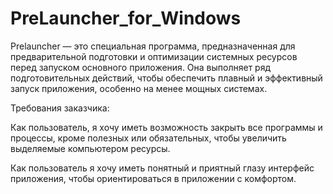 # PreLauncher_for_Windows

Prelauncher — это специальная программа, предназначенная для предварительной подготовки и оптимизации системных ресурсов перед запуском основного приложения. Она выполняет ряд подготовительных действий, чтобы обеспечить плавный и эффективный запуск приложения, особенно на менее мощных системах.

Требования заказчика:

Как пользователь, я хочу иметь возможность закрыть все программы и процессы, кроме полезных или обязательных, чтобы увеличить выделяемые компьютером ресурсы. 

Как пользователь я хочу иметь понятный и приятный глазу интерфейс приложения, чтобы ориентироваться в приложении с комфортом.

